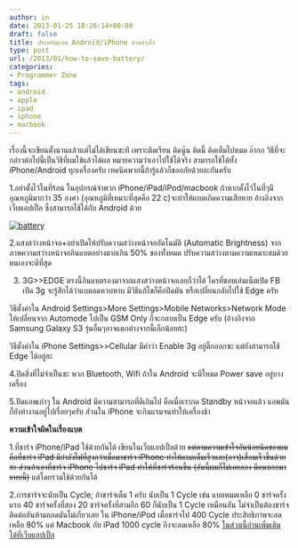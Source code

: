 ```yaml
---
author: in
date: 2013-01-25 18:26:14+00:00
draft: false
title: ประหยัดแบต Android/iPhone ทำอย่างไร
type: post
url: /2013/01/how-to-save-battery/
categories:
- Programmer Zone
tags:
- android
- apple
- ipad
- iphone
- macbook
---
```


เรื่องนี้จะเขียนตั้งนานแล้วแต่ไม่ได้เขียนซะที เพราะติดเรียน ติดนู๊น ติดนี้ ติดเต็มไปหมด อ๊ากก วิธีที่จะกล่าวต่อไปนี้เป็นวิธีที่ผมใช้แล้วได้ผล หมายความว่าเอาไปใช้ได้จริง สามารถใช้ได้ทั้ง iPhone/Android ทุกเครื่องครับ เทคนิคพวกนี้ถ้ารู้แล้วก็ขออภัยด้วยละกันครับ

1.อย่าตั้งไว้ในที่ร้อน ในอุปกรณ์จำพวก iPhone/iPad/iPod/macbook ถ้าหากตั้งไว้ในที่ๆมีอุณหภูมิมากว่า 35 องศา (อุณหภูมิที่เหมาะที่สุดคือ 22 c)จะทำให้แบตเกิดความเสียหาย อ้างอิงจากเว็บแอปเปิ้ล ซึ่งสามารถใช้ได้กับ Android ด้วย

[![battery](https://www.innnblog.com/wp-content/uploads/2013/01/3g-horz.jpg)
](https://www.innnblog.com/wp-content/uploads/2013/01/3g-horz.jpg)

2.แสงสว่างหน้าจอ+อย่าเปิดให้ปรับความสว่างหน้าจออัตโนมัติ (Automatic Brightness) จากภาพความสว่างหน้าจอกินแบตอย่างมากเกิน 50% ของทั้งหมด ปรับความสว่างตามความเหมาะสมด้วยตนเองจะดีที่สุด

3. 3G>>EDGE ตรงนี้กินแบตรองมาจากแสงสว่างหน้าจอเลยก็ว่าได้ ใครที่ชอบเล่นเน็ตเปิด FB เปิด 3g จะรู้สึกได้ว่าแบตลดหวบหาบ มีวิธีแก้ไขก็คือปิดมัน หรือเปลี่ยนกลับไปใช้ Edge ครับ

วิธีตั้งค่าใน Android Settings>More Settings>Mobile Networks>Network Mode ให้เปลี่ยนจาก Automode ไปเป็น GSM Only ก็จะกลายเป็น Edge ครับ (อ้างอิงจาก Samsung Galaxy S3 รุ่นอื่นๆอาจแตกต่างจากนี้เล็กน้อยฮะ)

วิธีตั้งค่าใน iPhone Settings>>Cellular มีคำว่า Enable 3g อยู่ติ๊กออกซะ แต่ยังสามารถใช้ Edge ได้อยู่ฮะ

4.ปิดสิ่งที่ไม่จำเป็นซะ พวก Bluetooth, Wifi ถ้าใน Android จะมีโหมด Power save อยู่บางเครื่อง

5.ปิดแอพเก่าๆ ใน Android มีความสามารถที่ดีเกินไป คือเมื่อเรากด Standby หน้าจอแล้ว แอพมันก็ยังทำงานอยู่ไปเรื่อยๆครับ ส่่วนใน iPhone จะกินแรมจนทำให้เครื่องช้า



**ความเข้าใจผิดในเรื่องแบต**

1.ที่ชาร์จ iPhone/iPad ใช้ด้วยกันได้ เขียนในเว็บแอปเปิ้ลด้วย <del>แต่ตามความเข้าใจอันน้อยนิดของผมคือที่ชาร์จ iPad มีกำลังไฟที่สูงกว่าเมื่อมาชาร์จ iPhone ทำให้แบตเต็มเร็วและ(อาจ)เสื่อมเร็วขึ้นด้วยฮะ ส่วนถ้าเอาที่ชาร์จ iPhone ไปชาร์จ iPad ทำให้ที่ชาร์จร้อนขึ้น (อันนี้ผมก็ไม่เคยลอง มีคนบอกมาแบบนี้)</del> แต่โดยรวมใช้ด้วยกันได้

2.การชาร์จจะนับเป็น Cycle; ถ้าชาร์จเต็ม 1 ครับ นับเป็น 1 Cycle เช่น แบตหมดเหลือ 0 ชาร์จครั้งแรก 40 ชาร์จครั้งที่สอง 20 ชาร์จครั้งที่สามอีก 60 ก็นับเป็น 1 Cycle เหมือนกัน ไม่จำเป็นต้องชาร์จติดต่อกันห้ามถอดมันไม่เกี่ยวเลย ใน iPhone/iPod เมื่อชาร์จไป 400 Cycle ประสิทธิภาพจะลดเหลือ 80% แต่ Macbook กับ iPad 1000 cycle ถึงจะลดเหลือ 80% [ในส่วนนี้อ่านเพิ่มเติมได้ที่เว็บแอปเปิ้ล](http://www.apple.com/batteries/)
